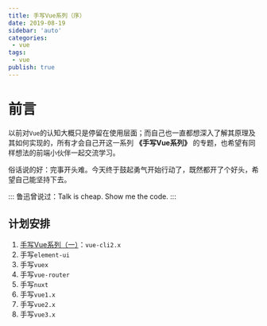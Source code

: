 ```yaml
---
title: 手写Vue系列（序）
date: 2019-08-19
sidebar: 'auto'
categories:
 - vue
tags:
 - vue
publish: true
---
```



# 前言
以前对`Vue`的认知大概只是停留在使用层面；而自己也一直都想深入了解其原理及其如何实现的，所有才会自己开这一系列 **《手写Vue系列》** 的专题，也希望有同样想法的前端小伙伴一起交流学习。

俗话说的好：完事开头难。今天终于鼓起勇气开始行动了，既然都开了个好头，希望自己能坚持下去。

:::
鲁迅曾说过：Talk is cheap. Show me the code.
:::

## 计划安排

1. [手写Vue系列（一）](/blog/手写vue系列/手写vue系列（一）.html)：`vue-cli2.x`
2. 手写`element-ui`
3. 手写`vuex`
4. 手写`vue-router`
5. 手写`nuxt`
6. 手写`vue1.x`
7. 手写`vue2.x`
8. 手写`vue3.x`

